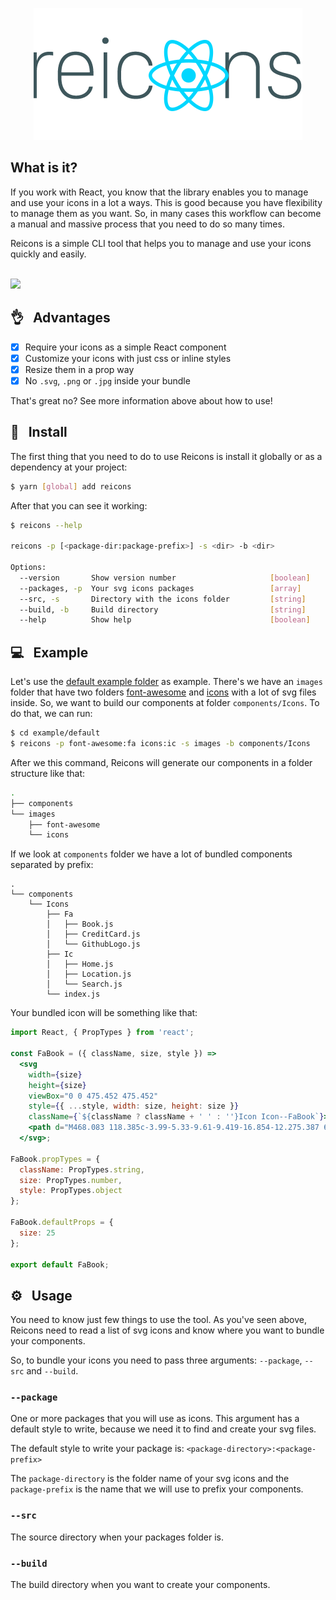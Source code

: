 <p align="center"><img src="./resources/logo.png" title="Reicons" /></p>

## What is it?

If you work with React, you know that the library enables you to manage and use your icons in a lot a ways. This is good because you have flexibility to manage them as you want. So, in many cases this workflow can become a manual and massive process that you need to do so many times.

Reicons is a simple CLI tool that helps you to manage and use your icons quickly and easily.

<br>![](https://d17oy1vhnax1f7.cloudfront.net/items/2L280T3Y340G0L3H0s1Z/reicons.gif)

## 👌 &nbsp; Advantages

- [x] Require your icons as a simple React component
- [x] Customize your icons with just css or inline styles
- [x] Resize them in a prop way
- [x] No `.svg`, `.png` or `.jpg` inside your bundle

That's great no? See more information above about how to use!

## 🔌 &nbsp; Install

The first thing that you need to do to use Reicons is install it globally or as a dependency at your project:

```bash
$ yarn [global] add reicons
```

After that you can see it working:

```bash
$ reicons --help

reicons -p [<package-dir:package-prefix>] -s <dir> -b <dir>

Options:
  --version       Show version number                     [boolean]
  --packages, -p  Your svg icons packages                 [array]
  --src, -s       Directory with the icons folder         [string]
  --build, -b     Build directory                         [string]
  --help          Show help                               [boolean]
```

## 💻 &nbsp; Example

Let's use the [default example folder](./example/default) as example. There's we have an `images` folder that have two folders [font-awesome](./example/default/font-awesome) and [icons](./example/default/icons) with a lot of svg files inside. So, we want to build our components at folder `components/Icons`. To do that, we can run:

```bash
$ cd example/default
$ reicons -p font-awesome:fa icons:ic -s images -b components/Icons
```

After we this command, Reicons will generate our components in a folder structure like that:

```bash
.
├── components
└── images
    ├── font-awesome
    └── icons
```

If we look at `components` folder we have a lot of bundled components separated by prefix:

```bash.
.
└── components
    └── Icons
        ├── Fa
        │   ├── Book.js
        │   ├── CreditCard.js
        │   └── GithubLogo.js
        ├── Ic
        │   ├── Home.js
        │   ├── Location.js
        │   └── Search.js
        └── index.js
```

Your bundled icon will be something like that:

```jsx
import React, { PropTypes } from 'react';

const FaBook = ({ className, size, style }) =>
  <svg
    width={size}
    height={size}
    viewBox="0 0 475.452 475.452"
    style={{ ...style, width: size, height: size }}
    className={`${className ? className + ' ' : ''}Icon Icon--FaBook`}>
    <path d="M468.083 118.385c-3.99-5.33-9.61-9.419-16.854-12.275.387 6.665-.086 12.09-1.42 16.281l-85.65 281.789c-1.526 4.948-4.859 8.897-9.992 11.848-5.141 2.953-10.469 4.428-15.989 4.428H74.66c-22.84 0-36.542-6.652-41.112-19.985-1.903-5.14-1.807-9.229.288-12.275 2.092-2.857 5.708-4.288 10.85-4.288h248.102c17.702 0 29.93-3.285 36.688-9.852 6.763-6.567 13.565-21.177 20.413-43.824l78.228-258.669c4.186-14.084 2.474-26.457-5.141-37.113s-18.462-15.987-32.548-15.987H173.163c-2.474 0-7.329.854-14.562 2.568l.284-.859c-5.33-1.14-9.851-1.662-13.562-1.571-3.71.099-7.137 1.192-10.277 3.289-3.14 2.094-5.664 4.328-7.566 6.706-1.903 2.38-3.761 5.426-5.568 9.136-1.805 3.715-3.33 7.142-4.567 10.282a201.023 201.023 0 0 1-4.281 9.998c-1.62 3.521-3.186 6.423-4.71 8.706-1.143 1.523-2.758 3.521-4.854 5.996-2.091 2.474-3.805 4.664-5.137 6.567-1.331 1.903-2.19 3.616-2.568 5.14-.378 1.711-.19 4.233.571 7.566.76 3.328 1.047 5.753.854 7.277-.76 7.232-3.378 16.414-7.849 27.552-4.471 11.136-8.52 19.18-12.135 24.126-.761.95-2.853 3.092-6.28 6.424-3.427 3.33-5.52 6.23-6.279 8.704-.762.951-.81 3.617-.144 7.994.666 4.38.907 7.423.715 9.136-.765 6.473-3.14 15.037-7.139 25.697-3.999 10.657-7.994 19.414-11.993 26.265-.569 1.141-2.185 3.328-4.853 6.567-2.662 3.237-4.283 5.902-4.853 7.99-.38 1.523-.33 4.188.144 7.994.473 3.806.426 6.66-.144 8.562-1.521 7.228-4.377 15.94-8.565 26.125-4.187 10.178-8.47 18.896-12.851 26.121-1.138 1.906-2.712 4.145-4.708 6.711-1.999 2.566-3.568 4.805-4.711 6.707-1.141 1.903-1.903 3.901-2.284 5.996-.19 1.143.098 2.998.859 5.571.76 2.566 1.047 4.612.854 6.14-.192 2.662-.57 6.187-1.141 10.567-.572 4.373-.859 6.939-.859 7.699-4.187 11.424-3.999 23.511.572 36.269 5.33 14.838 14.797 27.36 28.406 37.541 13.61 10.185 27.74 15.27 42.398 15.27h263.521c12.367 0 24.026-4.141 34.971-12.416 10.944-8.281 18.227-18.507 21.837-30.696l78.511-258.662c4.192-13.708 2.481-25.984-5.137-36.833zm-303.773.571l5.997-18.274c.76-2.474 2.329-4.615 4.709-6.423 2.38-1.805 4.808-2.712 7.282-2.712h173.589c2.663 0 4.565.903 5.708 2.712 1.14 1.809 1.335 3.949.575 6.423l-6.002 18.274c-.764 2.475-2.327 4.611-4.713 6.424-2.382 1.805-4.805 2.708-7.278 2.708H170.593c-2.666 0-4.568-.9-5.711-2.708-1.142-1.813-1.332-3.949-.572-6.424zm-23.695 73.089l5.996-18.271c.76-2.474 2.331-4.615 4.709-6.423 2.38-1.809 4.805-2.712 7.282-2.712h173.583c2.666 0 4.572.9 5.712 2.712 1.14 1.809 1.331 3.949.568 6.423l-5.996 18.271c-.759 2.474-2.33 4.617-4.708 6.423-2.383 1.809-4.805 2.712-7.283 2.712H146.895c-2.664 0-4.567-.9-5.708-2.712-1.144-1.806-1.333-3.949-.572-6.423z" />
  </svg>;

FaBook.propTypes = {
  className: PropTypes.string,
  size: PropTypes.number,
  style: PropTypes.object
};

FaBook.defaultProps = {
  size: 25
};

export default FaBook;
```

## ⚙ &nbsp; Usage

You need to know just few things to use the tool. As you've seen above, Reicons need to read a list of svg icons and know where you want to bundle your components.

So, to bundle your icons you need to pass three arguments: `--package`, `--src` and `--build`.

### `--package`

One or more packages that you will use as icons. This argument has a default style to write, because we need it to find and create your svg files.

The default style to write your package is: `<package-directory>:<package-prefix>`

The `package-directory` is the folder name of your svg icons and the `package-prefix` is the name that we will use to prefix your components.

### `--src`

The source directory when your packages folder is.

### `--build`

The build directory when you want to create your components.
